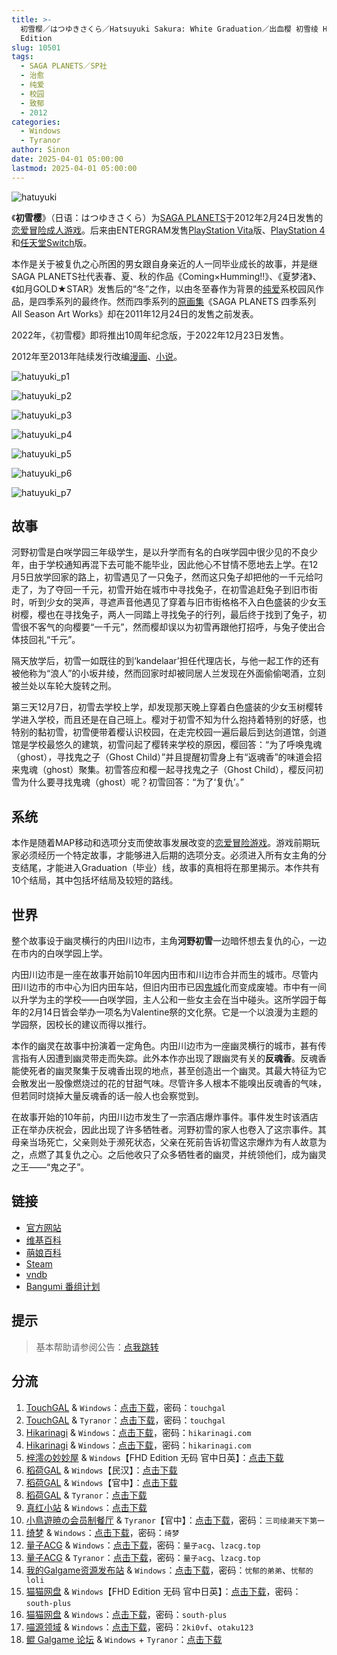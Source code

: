 ```yaml
---
title: >-
  初雪樱／はつゆきさくら／Hatsuyuki Sakura: White Graduation／出血樱 初雪绫 Hatsusaku はつさく FHD
  Edition
slug: 10501
tags:
  - SAGA PLANETS／SP社
  - 治愈
  - 纯爱
  - 校园
  - 致郁
  - 2012
categories:
  - Windows
  - Tyranor
author: Sinon
date: 2025-04-01 05:00:00
lastmod: 2025-04-01 05:00:00
---
```


![hatuyuki](https://static.30hb.cn/vndb/img/hatuyuki.webp)

《**初雪樱**》（日语：はつゆきさくら）为[SAGA PLANETS](https://zh.wikipedia.org/wiki/SAGA_PLANETS)于2012年2月24日发售的[恋爱冒险](https://zh.wikipedia.org/wiki/戀愛冒險)[成人游戏](https://zh.wikipedia.org/wiki/日本成人遊戲)。后来由ENTERGRAM发售[PlayStation Vita](https://zh.wikipedia.org/wiki/PlayStation_Vita)版、[PlayStation 4](https://zh.wikipedia.org/wiki/PlayStation_4)和[任天堂Switch](https://zh.wikipedia.org/wiki/任天堂Switch)版。

本作是关于被复仇之心所困的男女跟自身亲近的人一同毕业成长的故事，并是继SAGA PLANETS社代表春、夏、秋的作品《Coming×Humming!!》、《夏梦渚》、《如月GOLD★STAR》发售后的“冬”之作，以由冬至春作为背景的[纯爱](https://zh.wikipedia.org/wiki/純愛)系校园风作品，是四季系列的最终作。然而四季系列的[原画集](https://zh.wikipedia.org/wiki/原画)《SAGA PLANETS 四季系列 All Season Art Works》却在2011年12月24日的发售之前发表。

2022年，《初雪樱》即将推出10周年纪念版，于2022年12月23日发售。

2012年至2013年陆续发行改编[漫画](https://zh.wikipedia.org/wiki/日本漫畫)、[小说](https://zh.wikipedia.org/wiki/小說)。

<!--more-->

![hatuyuki_p1](https://static.30hb.cn/vndb/img/hatuyuki_p1.webp)

![hatuyuki_p2](https://static.30hb.cn/vndb/img/hatuyuki_p2.webp)

![hatuyuki_p3](https://static.30hb.cn/vndb/img/hatuyuki_p3.webp)

![hatuyuki_p4](https://static.30hb.cn/vndb/img/hatuyuki_p4.webp)

![hatuyuki_p5](https://static.30hb.cn/vndb/img/hatuyuki_p5.webp)

![hatuyuki_p6](https://static.30hb.cn/vndb/img/hatuyuki_p6.webp)

![hatuyuki_p7](https://static.30hb.cn/vndb/img/hatuyuki_p7.webp)

## 故事

河野初雪是白咲学园三年级学生，是以升学而有名的白咲学园中很少见的不良少年，由于学校通知再混下去可能不能毕业，因此他心不甘情不愿地去上学。在12月5日放学回家的路上，初雪遇见了一只兔子，然而这只兔子却把他的一千元给叼走了，为了夺回一千元，初雪开始在城市中寻找兔子，在初雪追赶兔子到旧市街时，听到少女的哭声，寻遮声音他遇见了穿着与旧市街格格不入白色盛装的少女玉树樱，樱也在寻找兔子，两人一同踏上寻找兔子的行列，最后终于找到了兔子，初雪很不客气的向樱要“一千元”，然而樱却误以为初雪再跟他打招呼，与兔子使出合体技回礼“千元”。

隔天放学后，初雪一如既往的到‘kandelaar’担任代理店长，与他一起工作的还有被他称为“浪人”的小坂井绫，然而回家时却被同居人兰发现在外面偷偷喝酒，立刻被兰处以车轮大旋转之刑。

第三天12月7日，初雪去学校上学，却发现那天晚上穿着白色盛装的少女玉树樱转学进入学校，而且还是在自己班上。樱对于初雪不知为什么抱持着特别的好感，也特别的黏初雪，初雪便带着樱认识校园，在走完校园一遍后最后到达剑道馆，剑道馆是学校最悠久的建筑，初雪问起了樱转来学校的原因，樱回答：“为了呼唤鬼魂（ghost），寻找鬼之子（Ghost Child）”并且提醒初雪身上有“返魂香”的味道会招来鬼魂（ghost）聚集。初雪答应和樱一起寻找鬼之子（Ghost Child），樱反问初雪为什么要寻找鬼魂（ghost）呢？初雪回答：“为了‘复仇’。”

## 系统

本作是随着MAP移动和选项分支而使故事发展改变的[恋爱冒险游戏](https://zh.wikipedia.org/wiki/戀愛冒險遊戲)。游戏前期玩家必须经历一个特定故事，才能够进入后期的选项分支。必须进入所有女主角的分支结尾，才能进入Graduation（毕业）线，故事的真相将在那里揭示。本作共有10个结局，其中包括坏结局及较短的路线。

## 世界

整个故事设于幽灵横行的内田川边市，主角**河野初雪**一边暗怀想去复仇的心，一边在市内的白咲学园上学。

内田川边市是一座在故事开始前10年因内田市和川边市合并而生的城市。尽管内田川边市的市中心为旧内田车站，但旧内田市已因[鬼城](https://zh.wikipedia.org/wiki/鬼城)化而变成废墟。市中有一间以升学为主的学校——白咲学园，主人公和一些女主会在当中碰头。这所学园于每年的2月14日皆会举办一项名为Valentine祭的文化祭。它是一个以浪漫为主题的学园祭，因校长的建议而得以推行。

本作的幽灵在故事中扮演着一定角色。内田川边市为一座幽灵横行的城市，甚有传言指有人因遭到幽灵带走而失踪。此外本作亦出现了跟幽灵有关的**反魂香**。反魂香能使死者的幽灵聚集于反魂香出现的地点，甚至创造出一个幽灵。其最大特征为它会散发出一股像燃烧过的花的甘甜气味。尽管许多人根本不能嗅出反魂香的气味，但若同时烧掉大量反魂香的话一般人也会察觉到。

在故事开始的10年前，内田川边市发生了一宗酒店爆炸事件。事件发生时该酒店正在举办庆祝会，因此出现了许多牺牲者。河野初雪的家人也卷入了这宗事件。其母亲当场死亡，父亲则处于濒死状态，父亲在死前告诉初雪这宗爆炸为有人故意为之，点燃了其复仇之心。之后他收只了众多牺牲者的幽灵，并统领他们，成为幽灵之王——“鬼之子”。

## 链接

- [官方网站](http://sagapla.net/works/hatuyuki/)
- [维基百科](https://zh.wikipedia.org/wiki/%E5%88%9D%E9%9B%AA%E6%AB%BB)
- [萌娘百科](https://zh.moegirl.org.cn/zh-hans/%E5%88%9D%E9%9B%AA%E6%A8%B1)
- [Steam](https://store.steampowered.com/app/3171460/)
- [vndb](https://vndb.org/v7302)
- [Bangumi 番组计划](https://bgm.tv/subject/19002)

## 提示

> 基本帮助请参阅公告：[点我跳转](/)

## 分流

1. [TouchGAL](https://www.touchgal.us/) & `Windows`：[点击下载](https://pan.touchgal.net/s/PXEjTR)，密码：`touchgal`
2. [TouchGAL](https://www.touchgal.us/) & `Tyranor`：[点击下载](https://pan.touchgal.net/s/jVq2c9)，密码：`touchgal`
3. [Hikarinagi](https://www.hikarinagi.net/) & `Windows`：[点击下载](https://pan.yurari.moe/s/WBocg)，密码：`hikarinagi.com`
4. [Hikarinagi](https://www.hikarinagi.net/) & `Windows`：[点击下载](https://pan.yurari.moe/s/0l5HD)，密码：`hikarinagi.com`
5. [梓澪の妙妙屋](https://zi0.cc/) & `Windows`【FHD Edition 无码 官中日英】：[点击下载](https://zi0.cc/d/%E5%90%88%E9%9B%86%E7%B3%BB%E5%88%97/%E6%B1%89%E5%8C%96galgame%E5%90%88%E9%9B%86/2024/12/%5BSAGA%20PLANETS%5D%20%E3%81%AF%E3%81%A4%E3%82%86%E3%81%8D%E3%81%95%E3%81%8F%E3%82%89%20FHD%20Edition%20%E5%88%9D%E9%9B%AA%E6%A8%B1%20%5B%E6%97%A0%E7%A0%81%5D%20%5B%E5%AE%98%E6%96%B9%E4%B8%AD%E6%97%A5%E8%8B%B1%E6%96%87%5D.zip?sign=k0sMZtJq5BJ-WFDcTUEr8H8YqBJc-86QUqsBsrvVvrg=:0)
6. [稻荷GAL](https://inarigal.com/) & `Windows`【民汉】：[点击下载](https://tele.zrflie.top/PC/SAGA%20PLANETS/%E5%88%9D%E9%9B%AA%E6%A8%B1(%E6%B0%91%E6%B1%89).zip)
7. [稻荷GAL](https://inarigal.com/) & `Windows`【官中】：[点击下载](https://tele.zrflie.top/PC/SAGA%20PLANETS/%E5%88%9D%E9%9B%AA%E6%A8%B1(%E5%AE%98%E4%B8%AD).rar)
8. [稻荷GAL](https://inarigal.com/) & `Tyranor`：[点击下载](https://tele.zrflie.top/Artroid/%E5%88%9D%E9%9B%AA%E6%A8%B1.rar)
9. [真红小站](https://www.shinnku.com/) & `Windows`：[点击下载](https://dl.oo0o.ooo/file/shinnku/0/win/%E5%88%9D%E9%9B%AA%E6%A8%B1.7z)
10. [小鳥遊暁の会员制餐厅](https://t-satoru.top/) & `Tyranor`【官中】：[点击下载](https://pan.t-satoru.top/s3b/TP/%e5%88%9d%e9%9b%aa%e6%a8%b1)，密码：`三司绫濑天下第一`
11. [绮梦](https://acgs.one/) & `Windows`：[点击下载](https://game.acgs.one/game/245.html)，密码：`绮梦`
12. [量子ACG](https://lzacg.org/) & `Windows`：[点击下载](https://lzacg.org/3815)，密码：`量子acg`、`lzacg.top`
13. [量子ACG](https://lzacg.org/) & `Tyranor`：[点击下载](https://lzacg.org/8394)，密码：`量子acg`、`lzacg.top`
14. [我的Galgame资源发布站](https://www.ttloli.com/) & `Windows`：[点击下载](https://www.ttloli.com/chuxueying.html)，密码：`忧郁的弟弟`、`忧郁的loli`
15. [猫猫网盘](https://catcat.cloud/) & `Windows`【FHD Edition 无码 官中日英】：[点击下载](https://catcat.cloud/d/GalGame/SP%E5%90%8E%E7%AB%AF1%5BGalGame%E5%88%86%E5%8C%BA%5D/%E6%B1%89%E5%8C%96%E6%B8%B8%E6%88%8F%E6%9C%88%E4%BB%BD%E5%90%88%E9%9B%86-%E7%A6%BB%E6%95%A3/2024%E5%B9%B4%E6%B1%89%E5%8C%96%E5%90%88%E9%9B%86/12/%E6%96%B0%E6%B1%89%E5%8C%96%E4%BD%9C%E5%93%81/%5BSAGA%20PLANETS%5D%20%E3%81%AF%E3%81%A4%E3%82%86%E3%81%8D%E3%81%95%E3%81%8F%E3%82%89%20FHD%20Edition%20%E5%88%9D%E9%9B%AA%E6%A8%B1%20%5B%E6%97%A0%E7%A0%81%5D%20%5B%E5%AE%98%E6%96%B9%E4%B8%AD%E6%97%A5%E8%8B%B1%E6%96%87%5D.rar)，密码：`south-plus`
16. [猫猫网盘](https://catcat.cloud/) & `Windows`：[点击下载](https://catcat.cloud/d/GalGame/SP%E5%90%8E%E7%AB%AF1%5BGalGame%E5%88%86%E5%8C%BA%5D/%E7%BB%88%E7%82%B9%E6%B1%89%E5%8C%96%E9%87%8D%E6%95%B4v2%E7%89%88-%E7%A6%BB%E6%95%A3/%E6%9C%AC%E4%BD%93-Part1/%5BSAGA%20PLANETS%5D%20%E3%81%AF%E3%81%A4%E3%82%86%E3%81%8D%E3%81%95%E3%81%8F%E3%82%89%20%E5%88%9D%E9%9B%AA%E6%A8%B1.rar)，密码：`south-plus`
17. [喵源领域](https://www.nekotaku.me/) & `Windows`：[点击下载](https://cloud.moelinks.net/s/z8YIp)，密码：`2ki0vf`、`otaku123`
18. [鲲 Galgame 论坛](https://kungal.com/) & `Windows` + `Tyranor`：[点击下载](https://www.kungal.com/galgame/124)
